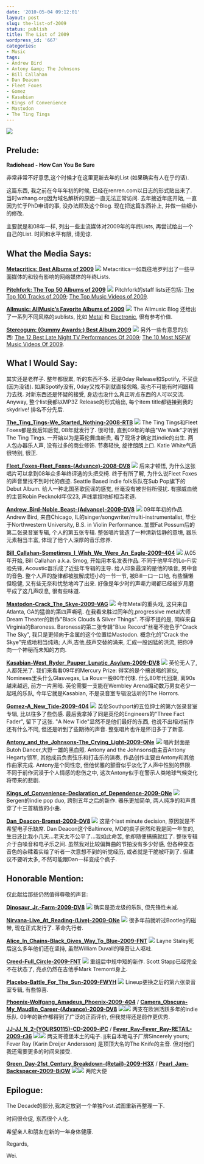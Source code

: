 ```yaml
---
date: '2010-05-04 09:12:01'
layout: post
slug: the-list-of-2009
status: publish
title: The List of 2009
wordpress_id: '667'
categories:
- Music
tags:
- Andrew Bird
- Antony &amp; The Johnsons
- Bill Callahan
- Dan Deacon
- Fleet Foxes
- Gomez
- Kasabian
- Kings of Convenience
- Mastodon
- The Ting Tings
---
```


![](http://cdn.pitchfork.com/media/honorablemention2009_452.jpeg)


## Prelude:


**Radiohead - How Can You Be Sure**

非常非常不好意思,这个时候才在这里更新去年的List (如果确实有人在乎的话).

这篇东西, 我之前在今年年初的时候, 已经在renren.com以日志的形式贴出来了. 当时wzhang.org因为域名解析的原因一直无法正常访问. 去年接近年底开始, 一直因为忙于PhD申请的事, 没办法顾及这个Blog. 现在把这篇东西补上, 并做一些细小的修改.

主要就是和08年一样, 列出一些主流媒体对2009年的年终Lists, 再尝试给出一个自己的List. 时间和水平有限, 请见谅.



## What the Media Says:


[**Metacritics: Best Albums of 2009**](http://www.metacritic.com/music/bests/2009.shtml)
[![](http://features.metacritic.com/_images2/logo-withtagline.gif)](http://www.metacritic.com/music/bests/2009.shtml)
Metacritics一如既往地罗列出了一些平面媒体的和较有影响的网络媒体的年终Lists.

[**Pitchfork: The Top 50 Albums of 2009**](http://pitchfork.com/features/staff-lists/7744-the-top-50-albums-of-2009/)
[![](http://cdn.pitchfork.com/media/albums2009_452.jpg)](http://pitchfork.com/features/staff-lists/7744-the-top-50-albums-of-2009/)
Pitchfork的staff lists还包括: [The Top 100 Tracks of 2009](http://pitchfork.com/features/staff-lists/7742-the-top-100-tracks-of-2009/); [The Top Music Videos of 2009](http://pitchfork.com/features/staff-lists/7737-the-top-music-videos-of-2009/).

[**Allmusic: AllMusic’s Favorite Albums of 2009**](http://blog.allmusic.com/2009/12/15/allmusics-favorite-albums-of-2009/)
[![](http://blog.allmusic.com/wp-content/themes/allmusic/images/title.gif)](http://blog.allmusic.com/2009/12/15/allmusics-favorite-albums-of-2009/)
The Allmusic Blog 还给出了一系列不同风格的sublists, 比如 [Metal](http://blog.allmusic.com/2009/12/18/allmusics-favorite-metal-albums-of-2009/) 和 [Electronic](http://blog.allmusic.com/2009/12/23/allmusics-favorite-electronic-albums-of-2009/), 很有参考价值.

[**Stereogum: (Gummy Awards:) Best Album 2009**](http://stereogum.com/gummys/2009/best-album-2009.html)
[![](http://cdn.stereogum.com/wp-content/themes/stereogum/images/logo.png)](http://stereogum.com/gummys/2009/best-album-2009.html)
另外一些有意思的东西: [The 12 Best Late Night TV Performances Of 2009](http://stereogum.com/archives/listomania/the_12_best_late_night_tv_performances_of_2009_106871.html); [The 10 Most NSFW Music Videos Of 2009](http://stereogum.com/archives/listomania/the_10_most_nsfw_videos_of_2009_106961.html).



## What I Would Say:



其实还是老样子. 整年都很累, 听的东西不多. 还是0day Release和Spotify, 不买盘(因为没钱). 如果Spotify没有, 0day又找不到就直接忽略, 我也不可能有时间跟精力去找. 对新东西还是怀疑的接受, 身边也没什么真正听点东西的人可以交流. Anyway, 整个list我都以MP3Z Release的形式给出, 每个item title都链接到我的skydrive! 排名不分先后.

**[The_Ting_Tings-We_Started_Nothing-2008-RTB](http://cid-1cc0a518e90a9263.skydrive.live.com/browse.aspx/MP3Z/The^_Ting^_Tings-We^_Started^_Nothing-2008-RTB?view=details)**
![](http://ecx.images-amazon.com/images/I/41DGBJhiEWL._SL500_AA300_.jpg)
The Ting Tings和Fleet Foxes都是我后知后觉, 08年就发行了. 很可惜, 直到09年的单曲"We Walk"才听到The Ting Tings. 一开始以为是英伦舞曲新贵, 看了现场才确定其indie的出生. 两人包办器乐人声, 没有过多的商业修饰. 节奏轻快, 旋律朗朗上口. Katie White气质很特别, 很正.

**[Fleet_Foxes-Fleet_Foxes-(Advance)-2008-DV8](http://cid-1cc0a518e90a9263.skydrive.live.com/browse.aspx/MP3Z/Fleet^_Foxes-Fleet^_Foxes-^5Advance^6-2008-DV8?view=details)**
![](http://ecx.images-amazon.com/images/I/61Zalu-SFyL._SL500_AA300_.jpg)
后来才顿悟, 为什么这张唱片可以拿到08年众多年终评选的头把交椅. 终于有所了解, 为什么说Fleet Foxes的声音里找不到时代的痕迹. Seattle Based indie folk乐队在Sub Pop旗下的Debut Album. 给人一种北国圣歌民谣的感觉, 丝毫没有被世俗所侵扰. 有挪威血统的主音Robin Pecknold年仅23, 声线拿捏地却相当老道.

**[Andrew_Bird-Noble_Beast-(Advance)-2009-DV8](http://cid-1cc0a518e90a9263.skydrive.live.com/browse.aspx/MP3Z/Andrew^_Bird-Noble^_Beast-^5Advance^6-2009-DV8?view=details)**
![](http://g-ecx.images-amazon.com/images/G/01/ciu/bc/b2/9ccb81b0c8a0e4f405bfe110.L._AA300_.jpg)
09年年初的作品. Andrew Bird, 来自Chicago, IL的singer/songwriter/multi-instrumentalist, 毕业于Northwestern University, B.S. in Violin Performance. 加盟Fat Possum后的第二张录音室专辑, 个人的第五张专辑. 整张唱片营造了一种清新恬静的意境, 器乐元素相当丰富, 体现了他个人深厚的音乐修养.

**[Bill_Callahan-Sometimes_I_Wish_We_Were_An_Eagle-2009-404](http://cid-1cc0a518e90a9263.skydrive.live.com/browse.aspx/MP3Z/Bill^_Callahan-Sometimes^_I^_Wish^_We^_Were^_An^_Eagle-2009-404?view=details)**
![](http://ecx.images-amazon.com/images/I/41FSe0g-YwL._SL500_AA300_.jpg)
从05年开始, Bill Callahan a.k.a. Smog, 开始用本名发表作品. 不同于他早年的Lo-Fi实验先锋, Acoustic器乐成了近些年专辑的主导. 给人印象最深的是他的嗓音, 男中音的音色. 整个人声的旋律都被肢解成短小的一节一节, 被Bill一口一口地, 有些慵懒但稳健, 又有些无奈和忧愁地吟了出来. 好像是年少时的声嘶力竭都已经被岁月磨平成了这几声叹息, 很有些味道.

**[Mastodon-Crack_The_Skye-2009-VAG](http://cid-1cc0a518e90a9263.skydrive.live.com/browse.aspx/MP3Z/Mastodon-Crack^_The^_Skye-2009-VAG?view=details)**
![](http://g-ecx.images-amazon.com/images/G/01/ciu/fe/5a/ad3fc060ada05b1c1b470210.L._AA300_.jpg)
今年Metal的重头戏, 这只来自Atlanta, GA的猛兽的第四声嘶吼. 在我看来胜过同年的,progressive metal大师Dream Theater的新作"Black Clouds & Silver Things". 不得不提的是, 同样来自Virginia的Baroness. Baroness的第二张专辑"Blue Record"丝毫不逊色于"Crack The Sky", 我只是更倾向于金属的这个位置给Mastodon. 概念化的"Crack the Skye"完成地相当纯熟; 人声,吉他,鼓声交替的涌来, 汇成一股凶猛的洪流, 把你冲向一个神秘而未知的方向.

**[Kasabian-West_Ryder_Pauper_Lunatic_Asylum-2009-DV8](http://cid-1cc0a518e90a9263.skydrive.live.com/browse.aspx/MP3Z/Kasabian-West^_Ryder^_Pauper^_Lunatic^_Asylum-2009-DV8?view=details)**
![](http://ecx.images-amazon.com/images/I/51WaWN%2BYQ3L._SL500_AA300_.jpg)
英伦无人了, 人都死光了. 我们来看看09年的Mercury Prize: 得奖的是个搞说唱的家伙, Nominees里头什么Glasvegas, La Roux一股80年代味. 什么80年代回潮, 离90s越来越远, 前方一片黑暗. 英伦需要一支能在Wembley Arena煽动数万男女老少一起吼的乐队, 今年它就是Kasabian, 不是录音室专辑没法听的The Horrors.

**[Gomez-A_New_Tide-2009-404](http://cid-1cc0a518e90a9263.skydrive.live.com/browse.aspx/MP3Z/Gomez-A^_New^_Tide-2009-404?view=detailss)**
![](http://bolsteryourholster.files.wordpress.com/2010/01/gomez.jpg)
英伦Southport的五位绅士的第六张录音室专辑, 比以往多了些伤感. 最后我拿掉了同是英伦的Engineers的"Three Fact Fader", 留下了这张. "A New Tide"显然不是他们最好的东西, 也说不出相对前作还有什么不同, 但还是听到了些期待的声音. 整张唱片也许是怀旧多于了新意.

**[Antony_and_the_Johnsons-The_Crying_Light-2009-ONe](http://cid-1cc0a518e90a9263.skydrive.live.com/browse.aspx/MP3Z/Antony^_and^_the^_Johnsons-The^_Crying^_Light-2009-ONe?view=details)**
![](http://ecx.images-amazon.com/images/I/41JhjnmxrQL._SL500_AA300_.jpg)
唱片封面是Butoh Dancer,大野一雄的黑白照. Antony and the Johnsons由主音Antony Hegarty领军, 其他成员负责弦乐和打击乐的演奏, 作品创作主要由Antony和其他作曲家完成. Antony是个同性恋, 但他优雅的颤音似乎淡化了人声中性别的界限. 不同于前作沉浸于个人情感的悲伤之中, 这次Antony似乎在警示人类地球气候变化将带来的悲剧.

**[Kings_of_Convenience-Declaration_of_Dependence-2009-ONe](http://cid-1cc0a518e90a9263.skydrive.live.com/browse.aspx/MP3Z/Kings^_of^_Convenience-Declaration^_of^_Dependence-2009-ONe?view=details)**
![](http://ecx.images-amazon.com/images/I/411WWbITXNL._SL500_AA300_.jpg)
Bergen的indie pop duo, 跨别五年之后的新作. 器乐更加简单, 两人纯净的和声贯穿了十三首精致的小曲.

**[Dan_Deacon-Bromst-2009-DV8](http://cid-1cc0a518e90a9263.skydrive.live.com/browse.aspx/MP3Z/Dan^_Deacon-Bromst-2009-DV8?view=details)**
![](http://ecx.images-amazon.com/images/I/51hb9BFFXPL._SL500_AA300_.jpg)
这是个last minute decision, 原因就是不希望电子乐缺席. Dan Deacon这个Baltimore, MD的疯子居然和我是同一年生的, 生日还比我小几天...老天太不公平了...我如此命苦, 他却随便搞搞就红了. 整张专辑介于白噪音和电子乐之间. 虽然我对比较偏舞曲的节拍没有多少好感, 但各种变态音色的杂糅着实给了听者一次意想不到的听觉经历, 或者就是干脆被吓到了. 但建议不要听太多, 不然可能跟Dan一样变成个疯子.



## Honorable Mention:


仅此献给那些仍然值得尊敬的声音:

**[Dinosaur_Jr.-Farm-2009-DV8](http://cid-1cc0a518e90a9263.skydrive.live.com/browse.aspx/MP3Z/Dinosaur^_Jr.-Farm-2009-DV8?view=details)**
![](http://ecx.images-amazon.com/images/I/51XdK3N5HRL._SL500_AA300_.jpg)
确实是恐龙级的乐队, 但先锋性未减.

**[Nirvana-Live_At_Reading-(Live)-2009-ONe](http://cid-1cc0a518e90a9263.skydrive.live.com/browse.aspx/MP3Z/Nirvana-Live^_At^_Reading-^5Live^6-2009-ONe?view=details)**
![](http://www.rockaction.it/e107_plugins/coppermine_menu/albums/userpics/10002/nirvana-live-at-reading.jpg)
很多年前就听过Bootleg的磁带, 现在正式发行了. 革命先行者.

**[Alice_In_Chains-Black_Gives_Way_To_Blue-2009-FNT](http://cid-1cc0a518e90a9263.skydrive.live.com/browse.aspx/MP3Z/Alice^_In^_Chains-Black^_Gives^_Way^_To^_Blue-2009-FNT?view=details)**
![](http://ecx.images-amazon.com/images/I/41KwE8vxMcL._SL500_AA300_.jpg)
Layne Staley死后这么多年他们还在坚持, 虽然William Duvall的嗓音让人呕吐.

**[Creed-Full_Circle-2009-FNT](http://cid-1cc0a518e90a9263.skydrive.live.com/browse.aspx/MP3Z/Creed-Full^_Circle-2009-FNT?view=details)**
![](http://ecx.images-amazon.com/images/I/61VX9DzSYIL._SL500_AA300_.jpg)
重组后中规中矩的新作. Scott Stapp已经完全不在状态了, 亮点仍然在吉他手Mark Tremonti身上.

**[Placebo-Battle_For_The_Sun-2009-FWYH](http://cid-1cc0a518e90a9263.skydrive.live.com/browse.aspx/MP3Z/Placebo-Battle^_For^_The^_Sun-2009-FWYH?view=details)**
![](http://ecx.images-amazon.com/images/I/41A0O1%2BeZOL._SL500_AA300_.jpg)
Lineup更换之后的第六张录音室专辑, 有些惊喜.

**[Phoenix-Wolfgang_Amadeus_Phoenix-2009-404](http://cid-1cc0a518e90a9263.skydrive.live.com/browse.aspx/MP3Z/Phoenix-Wolfgang^_Amadeus^_Phoenix-2009-404?view=details)** / **[Camera_Obscura-My_Maudlin_Career-(Advance)-2009-DV8](http://cid-1cc0a518e90a9263.skydrive.live.com/browse.aspx/MP3Z/Camera^_Obscura-My^_Maudlin^_Career-Advance-2009-DV8?view=details)**
![](http://ecx.images-amazon.com/images/I/51nmnl5bKLL._SL500_AA300_.jpg)![](http://ecx.images-amazon.com/images/I/61RdKBZK7qL._SL500_AA300_.jpg)
两支在欧洲活跃多年的indie乐队. 09年的新作都得到了广泛的正面评价, 但我觉得还是前作更优秀.

**[JJ-JJ_N_2-(YOURS0115)-CD-2009-iPC](http://cid-1cc0a518e90a9263.skydrive.live.com/browse.aspx/MP3Z/JJ-JJ^_N^_2-^5YOURS0115^6-CD-2009-iPC?view=details)** / **[Fever_Ray-Fever_Ray-RETAIL-2009-r36](http://cid-1cc0a518e90a9263.skydrive.live.com/browse.aspx/MP3Z/Fever^_Ray-Fever^_Ray-RETAIL-2009-r36?view=details)**
![](http://ecx.images-amazon.com/images/I/51JBhnWDCcL._SS500_.jpg)![](http://ecx.images-amazon.com/images/I/61AGlT5Y1TL._SL500_AA300_.jpg)
两支哥德堡本土的电子. jj来自本地电子厂牌Sincerely yours; Fever Ray (Karin Dreijer Andersson) 是顶顶大名的The Knife的主音. 但对他们我还需要更多的时间来接受.

**[Green_Day-21st_Century_Breakdown-(Retail)-2009-H3X](http://cid-1cc0a518e90a9263.skydrive.live.com/browse.aspx/MP3Z/Green^_Day-21st^_Century^_Breakdown-^5Retail^6-2009-H3X?view=details)** / **[Pearl_Jam-Backspacer-2009-BiGW](http://cid-1cc0a518e90a9263.skydrive.live.com/browse.aspx/MP3Z/Pearl^_Jam-Backspacer-2009-BiGW?view=details)**
![](http://ecx.images-amazon.com/images/I/61EAItkOLYL._SL500_AA300_.jpg)![](http://ecx.images-amazon.com/images/I/611sadSTcqL._SL500_AA300_.jpg)
两陀大便



## Epilogue:


The Decade的部分,我决定放到一个单独Post.试图重新再整理一下.

时间很仓促, 东西很个人化.

希望亲人和朋友在新的一年身体健康.

Regards,

Wei.
